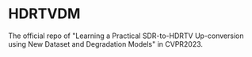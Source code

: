 # HDRTVDM
The official repo of "Learning a Practical SDR-to-HDRTV Up-conversion using New Dataset and Degradation Models" in CVPR2023.
